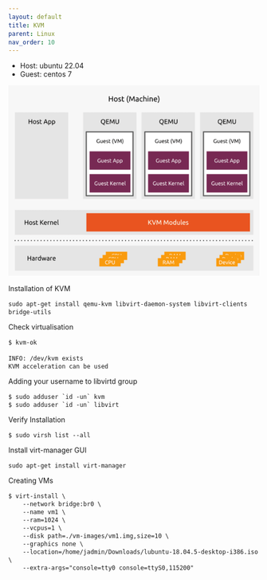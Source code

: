 ```yaml
---
layout: default
title: KVM
parent: Linux
nav_order: 10
---
```


- Host: ubuntu 22.04
- Guest: centos 7

![](../images/Open-source-virtualization-stack.webp)

Installation of KVM

	sudo apt-get install qemu-kvm libvirt-daemon-system libvirt-clients bridge-utils

Check virtualisation

	$ kvm-ok

	INFO: /dev/kvm exists
	KVM acceleration can be used

Adding your username to libvirtd group

	$ sudo adduser `id -un` kvm
	$ sudo adduser `id -un` libvirt

Verify Installation

	$ sudo virsh list --all

Install virt-manager GUI

	sudo apt-get install virt-manager

Creating VMs

	$ virt-install \
 		--network bridge:br0 \
 		--name vm1 \
 		--ram=1024 \
 		--vcpus=1 \
 		--disk path=./vm-images/vm1.img,size=10 \
 		--graphics none \
 		--location=/home/jadmin/Downloads/lubuntu-18.04.5-desktop-i386.iso \
 		--extra-args="console=tty0 console=ttyS0,115200"